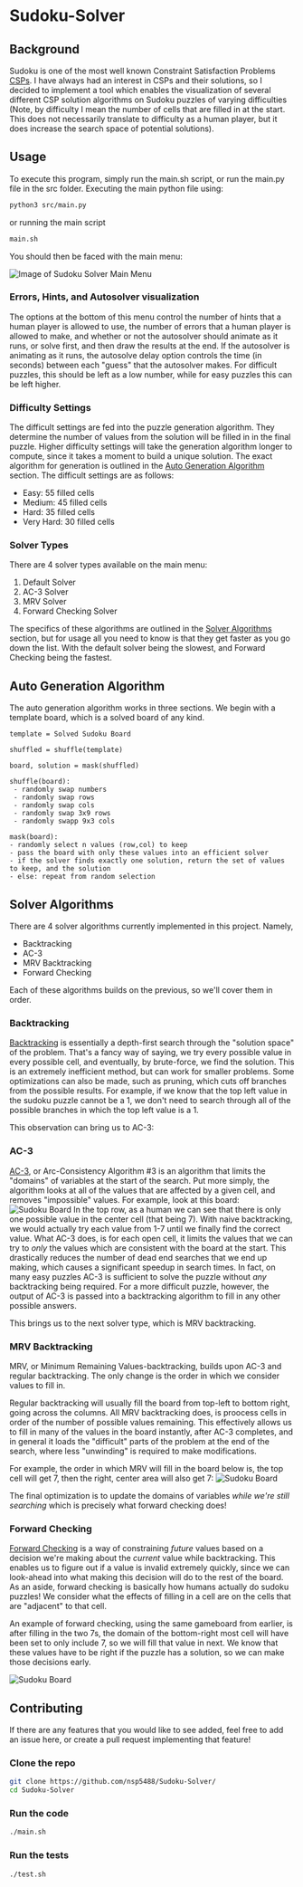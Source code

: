 # Sudoku-Solver

## Background

Sudoku is one of the most well known Constraint Satisfaction Problems [CSPs](https://en.wikipedia.org/wiki/Constraint_satisfaction_problem#:~:text=Constraint%20satisfaction%20problems%20(CSPs)%20are,solved%20by%20constraint%20satisfaction%20methods.). I have always had an interest in CSPs and their solutions, so I decided to implement a tool which enables the visualization of several different CSP solution algorithms on Sudoku puzzles of varying difficulties (Note, by difficulty I mean the number of cells that are filled in at the start. This does not necessarily translate to difficulty as a human player, but it does increase the search space of potential solutions).

## Usage

To execute this program, simply run the main.sh script, or run the main.py file in the src folder.
Executing the main python file using:

```bash
python3 src/main.py
```

or running the main script

```bash
main.sh
```

You should then be faced with the main menu:

![Image of Sudoku Solver Main Menu](readme_resources/main_screen.png)

### Errors, Hints, and Autosolver visualization

The options at the bottom of this menu control the number of hints that a human player is allowed to use, the number of errors that a human player is allowed to make, and whether or not the autosolver should animate as it runs, or solve first, and then draw the results at the end. If the autosolver is animating as it runs, the autosolve delay option controls the time (in seconds) between each "guess" that the autosolver makes. For difficult puzzles, this should be left as a low number, while for easy puzzles this can be left higher.

### Difficulty Settings

The difficult settings are fed into the puzzle generation algorithm. They determine the number of values from the solution will be filled in in the final puzzle. Higher difficulty settings will take the generation algorithm longer to compute, since it takes a moment to build a unique solution. The exact algorithm for generation is outlined in the [Auto Generation Algorithm](#auto-generation-algorithm) section.
The difficult settings are as follows:

* Easy: 55 filled cells
* Medium: 45 filled cells
* Hard: 35 filled cells
* Very Hard: 30 filled cells

### Solver Types

There are 4 solver types available on the main menu:

1. Default Solver
2. AC-3 Solver
3. MRV Solver
4. Forward Checking Solver

The specifics of these algorithms are outlined in the [Solver Algorithms](#solver-algorithms) section, but for usage all you need to know is that they get faster as you go down the list. With the default solver being the slowest, and Forward Checking being the fastest.

## Auto Generation Algorithm

The auto generation algorithm works in three sections. We begin with a template board, which is a solved board of any kind.

```(python3)
template = Solved Sudoku Board

shuffled = shuffle(template)

board, solution = mask(shuffled)
```

```(python3)
shuffle(board):
 - randomly swap numbers
 - randomly swap rows
 - randomly swap cols
 - randomly swap 3x9 rows
 - randomly swapp 9x3 cols
```

```(python3)
mask(board):
- randomly select n values (row,col) to keep
- pass the board with only these values into an efficient solver
- if the solver finds exactly one solution, return the set of values to keep, and the solution
- else: repeat from random selection
```

## Solver Algorithms

There are 4 solver algorithms currently implemented in this project. Namely,

* Backtracking
* AC-3
* MRV Backtracking
* Forward Checking

Each of these algorithms builds on the previous, so we'll cover them in order.

### Backtracking

[Backtracking](https://en.wikipedia.org/wiki/Backtracking) is essentially a depth-first search through the "solution space" of the problem. That's a fancy way of saying, we try every possible value in every possible cell, and eventually, by brute-force, we find the solution. This is an extremely inefficient method, but can work for smaller problems. Some optimizations can also be made, such as pruning, which cuts off branches from the possible results. For example, if we know that the top left value in the sudoku puzzle cannot be a 1, we don't need to search through all of the possible branches in which the top left value is a 1.

This observation can bring us to AC-3:

### AC-3

[AC-3](https://en.wikipedia.org/wiki/AC-3_algorithm), or Arc-Consistency Algorithm #3 is an algorithm that limits the "domains" of variables at the start of the search. Put more simply, the algorithm looks at all of the values that are affected by a given cell, and removes "impossible" values. For example, look at this board:
![Sudoku Board](./readme_resources/example_game.png) In the top row, as a human we can see that there is only one possible value in the center cell (that being 7). With naive backtracking, we would actually try each value from 1-7 until we finally find the correct value. What AC-3 does, is for each open cell, it limits the values that we can try to *only* the values which are consistent with the board at the start. This drastically reduces the number of dead end searches that we end up making, which causes a significant speedup in search times. In fact, on many easy puzzles AC-3 is sufficient to solve the puzzle without *any* backtracking being required. For a more difficult puzzle, however, the output of AC-3 is passed into a backtracking algorithm to fill in any other possible answers.

This brings us to the next solver type, which is MRV backtracking.

### MRV Backtracking

MRV, or Minimum Remaining Values-backtracking, builds upon AC-3 and regular backtracking. The only change is the order in which we consider values to fill in.

Regular backtracking will usually fill the board from top-left to bottom right, going across the columns. All MRV backtracking does, is proocess cells in order of the number of possible values remaining. This effectively allows us to fill in many of the values in the board instantly, after AC-3 completes, and in general it loads the "difficult" parts of the problem at the end of the search, where less "unwinding" is required to make modifications.

For example, the order in which MRV will fill in the board below is, the top cell will get 7, then the right, center area will also get 7:
![Sudoku Board](./readme_resources/example_game.png)

The final optimization is to update the domains of variables *while we're still searching* which is precisely what forward checking does!

### Forward Checking

[Forward Checking](https://en.wikipedia.org/wiki/Look-ahead_(backtracking)) is a way of constraining *future* values based on a decision we're making about the *current* value while backtracking. This enables us to figure out if a value is invalid extremely quickly, since we can look-ahead into what making this decision will do to the rest of the board. As an aside, forward checking is basically how humans actually do sudoku puzzles! We consider what the effects of filling in a cell are on the cells that are "adjacent" to that cell.

An example of forward checking, using the same gameboard from earlier, is after filling in the two 7s, the domain of the bottom-right most cell will have been set to only include 7, so we will fill that value in next. We know that these values have to be right if the puzzle has a solution, so we can make those decisions early.

![Sudoku Board](./readme_resources/example_game.png)


## Contributing 

If there are any features that you would like to see added, feel free to add an issue here, or create a pull request implementing that feature!

### Clone the repo

```bash
git clone https://github.com/nsp5488/Sudoku-Solver/
cd Sudoku-Solver
```

### Run the code

```bash
./main.sh
```

### Run the tests

```bash
./test.sh
``` 
